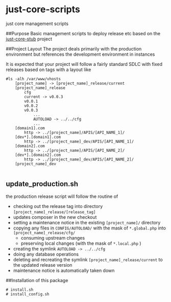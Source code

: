 # just-core-scripts
just core management scripts

##Purpose
Basic management scripts to deploy release etc based on the [just-core-stub](https://github.com/CHGLongStone/just-core-stub) project

##Project Layout
The project deals primarily with the production environment but references the development environment in instances

It is expected that your project will follow a fairly standard SDLC with fixed releases based on tags
with a layout like

```
#ls -alh /var/www/vhosts
	[project_name] -> [project_name]_release/current
	[project_name]_release
		cfg
		current -> v0.0.3
		v0.0.1
		v0.0.2
		v0.0.3
			...
			AUTOLOAD -> ../../cfg
			...
	[domain1].com
		http -> ../[project_name]/APIS/[API_NAME_1]/
	[dev*].[domain1].com
		http -> ../[project_name]_dev/APIS/[API_NAME_1]/
	[domain2].com
		http -> ../[project_name]/APIS/[API_NAME_2]/
	[dev*].[domain2].com
		http -> ../[project_name]_dev/APIS/[API_NAME_2]/
	[project_name]_dev


```
## update_production.sh

the production release script will follow the routine of
* checking out the release tag into directory `[project_name]_release/[release_tag]`
* updates composer in the new checkout
* setting a maintenance notice in the existing `[project_name]/` directory 
* copying any files in `CONFIG/AUTOLOAD/` with the mask of `*.global.php` into `[project_name]_release/cfg/`
	* consuming upstream changes
	* preserving local changes (with the mask of `*.local.php` )
* creating the symlink `AUTOLOAD -> ../../cfg`
* doing any database operations
* deleting and recreating the symlink `[project_name]_release/current` to the updated release version
* maintenance notice is automatically taken down

##Installation of this package

```
# install.sh
# install_config.sh
```





